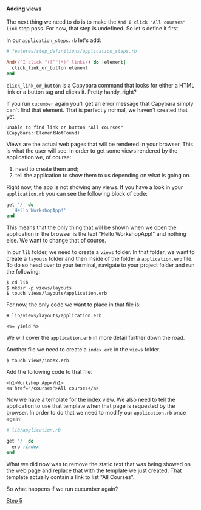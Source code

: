 #### Adding views

The next thing we need to do is to make the `And I click "All courses" link` step pass. For now, that step is undefined. So let's define it first.

In our `application_steps.rb` let's add:

```ruby
# features/step_definitions/application_steps.rb

And(/^I click "([^"]*)" link$/) do |element|
  click_link_or_button element
end
```

`click_link_or_button` is a Capybara command that looks for either a HTML link or a button tag and clicks it. Pretty handy, right?

If you run `cucumber` again you'll get an error message that Capybara simply can't find that element. That is perfectly normal, we haven't created that yet.

```shell
Unable to find link or button "All courses" (Capybara::ElementNotFound)
```

Views are the actual web pages that will be rendered in your browser. This is what the user will see.
In order to get some views rendered by the application we, of course:

1. need to create them and;
2. tell the application to show them to us depending on what is going on.

Right now, the app is not showing any views. If you have a look in your `application.rb` you can see the following block of code:

```ruby
get '/' do
  'Hello WorkshopApp!'
end
```

This means that the only thing that will be shown when we open the application in the browser is the text "Hello WorkshopApp!" and nothing else.
We want to change that of course.

In our `lib` folder, we need to create a `views` folder. In that folder, we want to create a `layouts` folder and then inside of the folder a `application.erb` file. To do so head over to your terminal, navigate to your project folder and run the following:

```shell
$ cd lib
$ mkdir -p views/layouts
$ touch views/layouts/application.erb
```

For now, the only code we want to place in that file is:

```HTML+ERB
# lib/views/layouts/application.erb

<%= yield %>
```

We will cover the `application.erb` in more detail further down the road.

Another file we need to create a `index.erb` in the `views` folder.

```shell
$ touch views/index.erb
```

Add the following code to that file:

```HTML+ERB
<h1>Workshop App</h1>
<a href="/courses">All courses</a>
```

Now we have a template for the index view. We also need to tell the application to use that template when that page is requested by the browser. In order to do that we need to modify our `application.rb` once again:

```ruby
# lib/application.rb

get '/' do
  erb :index
end
```

What we did now was to remove the static text that was being showed on the web page and replace that with the template we just created. That template actually contain a link to list "All Courses".

So what happens if we run cucumber again?

[Step 5](step5.md)
